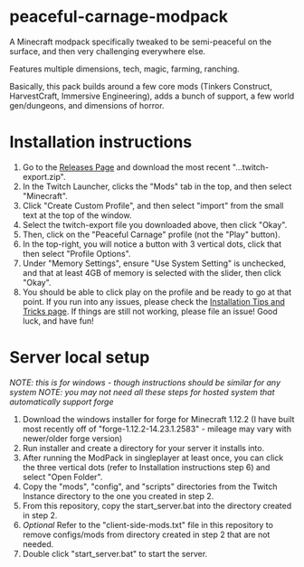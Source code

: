 # peaceful-carnage-modpack
A Minecraft modpack specifically tweaked to be semi-peaceful on the surface, and then very challenging everywhere else.

Features multiple dimensions, tech, magic, farming, ranching.

Basically, this pack builds around a few core mods (Tinkers Construct, HarvestCraft, Immersive Engineering), adds a bunch of support, a few world gen/dungeons, and dimensions of horror.

# Installation instructions
1) Go to the [Releases Page](https://github.com/AjaxVM/peaceful-carnage-modpack/releases) and download the most recent "...twitch-export.zip".
2) In the Twitch Launcher, clicks the "Mods" tab in the top, and then select "Minecraft".
3) Click "Create Custom Profile", and then select "import" from the small text at the top of the window.
4) Select the twitch-export file you downloaded above, then click "Okay".
5) Then, click on the "Peaceful Carnage" profile (not the "Play" button).
6) In the top-right, you will notice a button with 3 vertical dots, click that then select "Profile Options".
7) Under "Memory Settings", ensure "Use System Setting" is unchecked, and that at least 4GB of memory is selected with the slider, then click "Okay".
8) You should be able to click play on the profile and be ready to go at that point.
If you run into any issues, please check the [Installation Tips and Tricks page](https://github.com/AjaxVM/peaceful-carnage-modpack/wiki/Installation-Tips-and-Tricks).
If things are still not working, please file an issue!
Good luck, and have fun!

# Server local setup
_*NOTE*: this is for windows - though instructions should be similar for any system_
_*NOTE*: you may not need all these steps for hosted system that automatically support forge_
1) Download the windows installer for forge for Minecraft 1.12.2 (I have built most recently off of "forge-1.12.2-14.23.1.2583" - mileage may vary with newer/older forge version)
2) Run installer and create a directory for your server it installs into.
3) After running the ModPack in singleplayer at least once, you can click the three vertical dots (refer to Installation instructions step 6) and select "Open Folder".
4) Copy the "mods", "config", and "scripts" directories from the Twitch Instance directory to the one you created in step 2.
5) From this repository, copy the start_server.bat into the directory created in step 2.
6) *Optional* Refer to the "client-side-mods.txt" file in this repository to remove configs/mods from directory created in step 2 that are not needed.
7) Double click "start_server.bat" to start the server.